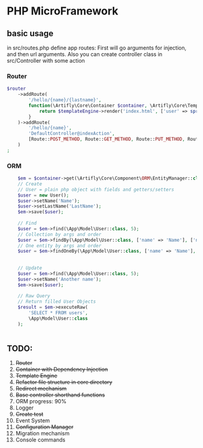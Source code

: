 # PHP MicroFramework

## basic usage
in src/routes.php define app routes:
First will go arguments for injection, and then url arguments.
Also you can create controller class in src/Controller with some action
### Router
```php
$router
    ->addRoute(
        '/hello/{name}/{lastname}',
        function(\Artifly\Core\Container $container, \Artifly\Core\TemplateEngine $templateEngine, $name, $lastname) {
            return $templateEngine->render('index.html', ['user' => sprintf('%s %s', $name, $lastname)]);
        }
    )->addRoute(
        '/hello/{name}',
        'DefaultController@indexAction',
        [Route::POST_METHOD, Route::GET_METHOD, Route::PUT_METHOD, Route::DELETE_METHOD]
    )
;
```

### ORM
```php
    $em = $container->get(\Artifly\Core\Component\ORM\EntityManager::class);
    // Create 
    // User = plain php object with fields and getters/setters
    $user = new User();
    $user->setName('Name');
    $user->setLastName('LastName');
    $em->save($user);
    
    // Find
    $user = $em->find(\App\Model\User::class, 5);
    // Collection by args and order
    $user = $em->findBy(\App\Model\User::class, ['name' => 'Name'], ['name' => 'DESC']);
    // One entity by args and order
    $user = $em->findOneBy(\App\Model\User::class, ['name' => 'Name'], ['name' => 'DESC']);
    
    
    // Update
    $user = $em->find(\App\Model\User::class, 5);
    $user->setName('Another name');
    $em->save($user);
    
    // Raw Query
    // Return filled User Objects
    $result = $em->executeRaw(
        'SELECT * FROM users',
        \App\Model\User::class
    );
    
```

## TODO:
1.  ~~Router~~
2.  ~~Container with Dependency Injection~~
3.  ~~Template Engine~~
4.  ~~Refactor file structure in core directory~~
5.  ~~Redirect mechanism~~
6.  ~~Base controller shorthand functions~~
7.  ORM progress: 90%
8.  Logger
9.  ~~Create test~~
10.  Event System
11. ~~Configuration Manager~~
12. Migration mechanism
13. Console commands